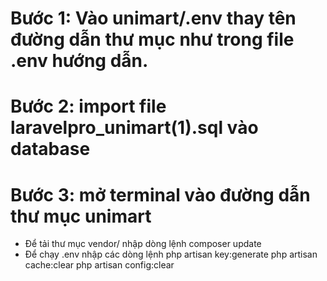 # Bước 1: Vào unimart/.env thay tên đường dẫn thư mục như trong file .env hướng dẫn.

# Bước 2: import file laravelpro_unimart(1).sql vào database

# Bước 3: mở terminal vào đường dẫn thư mục unimart
- Để tải thư mục vendor/ nhập dòng lệnh
composer update
- Để chạy .env nhập các dòng lệnh
php artisan key:generate
php artisan cache:clear 
php artisan config:clear
